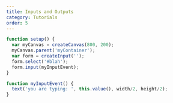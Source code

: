 ```yaml
---
title: Inputs and Outputs
category: Tutorials
order: 5
---
```


<script src="{{ "/scripts/p5.min.js" | prepend: site.baseurl }}"></script>
<script src="{{ "/scripts/p5.dom.js" | prepend: site.baseurl }}"></script>

<script>
function setup() {
  var myCanvas = createCanvas(800, 200);
  myCanvas.parent('myContainer');
  var form = createInput('');
  form.select('#blah');
  form.input(myInputEvent);
}

function draw(){
  myInputEvent();
}

function myInputEvent() {
  text('you are typing: ', this.value(), width/2, height/2);
}
</script>

<div class="input"></div>
<div class="container">
  <div id="myContainer"></div>
</div>



```js
function setup() {
  var myCanvas = createCanvas(800, 200);
  myCanvas.parent('myContainer');
  var form = createInput('');
  form.select('#blah');
  form.input(myInputEvent);
}

function myInputEvent() {
  text('you are typing: ', this.value(), width/2, height/2);
}
```